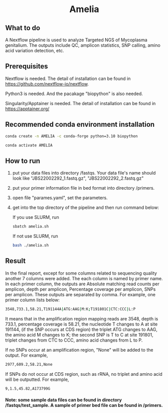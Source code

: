 <h1 align="center">Amelia</h1>

## What to do
A Nextflow pipeline is used to analyze Targeted NGS of Mycoplasma genitalium. The outputs include QC, amplicon statistics, SNP calling, amino acid variation detection, etc. 

## Prerequisites
Nextflow is needed. The detail of installation can be found in https://github.com/nextflow-io/nextflow.

Python3 is needed. And the pacakage "biopython" is also needed. 

Singularity/Apptainer is needed. The detail of installation can be found in https://apptainer.org/

## Recommended conda environment installation
```bash
conda create -n AMELIA -c conda-forge python=3.10 biopython
```
```bash
conda activate AMELIA
```

## How to run
1. put your data files into directory /fastqs. Your data file's name should look like "JBS22002292_1.fastq.gz", "JBS22002292_2.fastq.gz"
2. put your primer information file in bed format into directory /primers.
3. open file "parames.yaml", set the parameters. 
4. get into the top directory of the pipeline and then run command below:

   If you use SLURM, run 
   ```bash
   sbatch amelia.sh
   ```
   If not use SLURM, run 
   ```bash
   bash ./amelia.sh
   ```

## Result

In the final report, except for some columns related to sequencing quality another 7 columns were added. The each column is named by primer name. In each primer column, the outputs are Absolute matching read counts per amplicon, depth per amplicon, Percentage coverage per amplicon, SNPs per amplicon. These outputs are separated by comma. For example, one primer column lists below:
 
```bash
3548,733.1,58.21,T191144A|ATG:AAG|M:K;T191801C|CTC:CCC|L:P
```
It means that in the amplification region mapping reads are 3548,  depth is 733.1, percentage coverage is 58.21, the nucleotide T changes to A at site 191144, (if the SNP occurs at CDS region) the triplet ATG changes to AAG, the amino acid M changes to K; the second SNP is T to C at site 191801, triplet changes from CTC to CCC, amino acid changes from L to P.

If no SNPs occur at an amplification region, "None" will be added to the output. For example,
```bash 
2977,609.2,58.21,None
```
If SNPs do not occur at CDS region, such as rRNA, no triplet and amino acid will be outputted. For example,
```bash
9,1.5,45.82,A173799G
```
#### Note: some sample data files can be found in directory /fastqs/test_sample. A sample of primer bed file can be found in /primers. 
